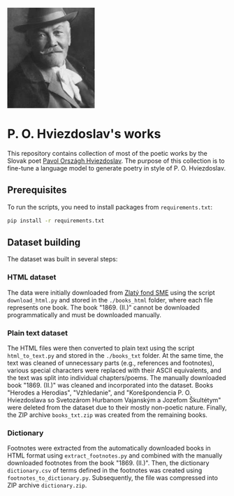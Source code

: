 ![Hviezdoslav](hviezdoslav.jpg)


# P. O. Hviezdoslav's works

This repository contains collection of most of the poetic works by the Slovak poet [Pavol Országh Hviezdoslav](https://en.wikipedia.org/wiki/Pavol_Orsz%C3%A1gh_Hviezdoslav). The purpose of this collection is to fine-tune a language model to generate poetry in style of P. O. Hviezdoslav.


## Prerequisites

To run the scripts, you need to install packages from `requirements.txt`:

```bash
pip install -r requirements.txt
```


## Dataset building

The dataset was built in several steps:

### HTML dataset

The data were initially downloaded from [Zlatý fond SME](https://zlatyfond.sme.sk/autor/56/Pavol-Orszagh-Hviezdoslav) using the script `download_html.py` and stored in the `./books_html` folder, where each file represents one book. The book "1869. (II.)" cannot be downloaded programmatically and must be downloaded manually.


### Plain text dataset

The HTML files were then converted to plain text using the script `html_to_text.py` and stored in the `./books_txt` folder. 
At the same time, the text was cleaned of unnecessary parts (e.g., references and footnotes), various special characters were
replaced with their ASCII equivalents, and the text was split into individual chapters/poems. The manually downloaded book 
"1869. (II.)" was cleaned and incorporated into the dataset. Books "Herodes a Herodias", "Vzhledanie", and "Korešpondencia 
P. O. Hviezdoslava so Svetozárom Hurbanom Vajanským a Jozefom Škultétym" were deleted from the dataset due to their mostly non-poetic nature. Finally, the ZIP archive `books_txt.zip` was created from the remaining books. 

### Dictionary

Footnotes were extracted from the automatically downloaded books in HTML format using `extract_footnotes.py` and combined with the manually downloaded footnotes from the book "1869. (II.)". Then, the dictionary `dictionary.csv` of terms defined in the footnotes was created using `footnotes_to_dictionary.py`. Subsequently, the file was compressed into ZIP archive `dictionary.zip`.